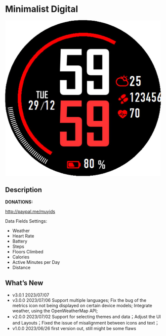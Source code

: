 # Minimalist Digital

![](./assets/hero.jpg)

## Description

**DONATIONS:**

http://paypal.me/muyids

Data Fields Settings:

-   Weather
-   Heart Rate
-   Battery
-   Steps
-   Floors Climbed
-   Calories
-   Active Minutes per Day
-   Distance

## What’s New

-   v3.0.1 2023/07/07
-   v3.0.0 2023/07/06 Support multiple languages; Fix the bug of the metrics icon not being displayed on certain device models; Integrate weather, using the OpenWeatherMap API;
-   v2.0.0 2023/07/02 Support for selecting themes and data；Adjust the UI and Layouts；Fixed the issue of misalignment between icons and text；
-   v1.0.0 2023/06/26 first version out, still might be some flaws
